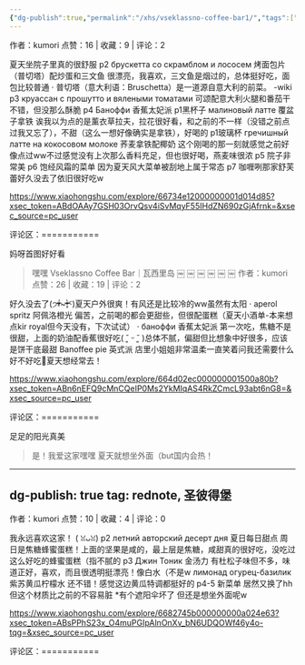 ```yaml
---
{"dg-publish":true,"permalink":"/xhs/vseklassno-coffee-bar1/","tags":["rednote"]}
---
```


作者：kumori
点赞：16   |   收藏：9   |   评论：2

夏天坐院子里真的很舒服
p2 брускетта со скрамблом и лососем 烤面包片（普切塔）配炒蛋和三文鱼 很漂亮，我喜欢，三文鱼是烟过的，总体挺好吃，面包比较普通
· 普切塔（意大利语：Bruschetta）是一道源自意大利的前菜。 -wiki
p3 круассан с прошутто и вялеными томатами 可颂配意大利火腿和番茄干 不错，但没那么酥脆
p4 Баноффи 香蕉太妃派
p1黑杯子 малиновый латте 覆盆子拿铁 诶我以为点的是薰衣草拉夫，拉花很好看，和之前的不一样（没错之前点过我又忘了），不甜（这么一想好像确实是拿铁），好喝的
p1玻璃杯 гречишный латте на кокосовом молоке 荞麦拿铁配椰奶 这个刚喝的那一刻就感觉之前好像点过ww不过感觉没有上次那么香料充足，但也很好喝，燕麦味很浓
p5 院子非常美
p6 饱经风霜的菜单 因为夏天风大菜单被刮地上属于常态
p7 咖喱咧那家舒芙蕾好久没去了依旧很好吃w

https://www.xiaohongshu.com/explore/66734e12000000001d014d85?xsec_token=ABdOAAy7GSH03OrvQsv4iSvMqyF55IHdZN690zGjAfrnk=&xsec_source=pc_user

评论区：===========

妈呀首图好好看

> 嘿嘿
Vseklassno Coffee Bar｜瓦西里岛
￼
￼
￼
￼
￼
￼
作者：kumori
点赞：26   |   收藏：19   |   评论：2

好久没去了(੭ᵒ̴̶̷̥́~ᵒ̴̶̷̣̥̀ᑦ)夏天户外很爽！有风还是比较冷的ww虽然有太阳
· aperol spritz 阿佩洛橙光 偏苦，之前喝的都会更甜些，但很配蛋糕（夏天小酒单-本来想点kir royal但今天没有，下次试试）
· баноффи 香蕉太妃派 第一次吃，焦糖不是很甜，上面的奶油配香蕉很好吃( ˘͈ ᵕ ˘͈ )总体不腻，偏甜但比想象中好很多，应该是饼干底最甜
Banoffee pie 英式派
店里小姐姐非常温柔一直笑着问我还需要什么好不好吃🥺夏天想经常去！

https://www.xiaohongshu.com/explore/664d02ec000000001500a80b?xsec_token=ABn6nEFQ9cMnCQeIP0Ms2YkMIqAS4RkZCmcL93abt6nG8=&xsec_source=pc_user

评论区：===========

足足的阳光真美

> 是！我爱这家嘿嘿 夏天就想坐外面（but国内会热！
---
dg-publish: true
tag: rednote, 圣彼得堡
---
作者：kumori
点赞：10   |   收藏：4   |   评论：0

我永远喜欢这家！ ( ꈍᴗꈍ)
p2 летний авторский десерт дня 夏日每日甜点 周日是焦糖蜂蜜蛋糕！上面的坚果是咸的，最上层是焦糖，咸甜真的很好吃，没吃过这么好吃的蜂蜜蛋糕（指不腻的
p3 Джин Тоник 金汤力 有杜松子味但不多，味道正好，喜欢，而且很透明挺漂亮！像白水（不是w
лимонад огурец-базилик 紫苏黄瓜柠檬水 还不错！感觉这边黄瓜特调都挺好的
p4-5 新菜单 居然又换了hh但这个材质比之前的不容易脏
*有个遮阳伞坏了 但还是想坐外面呢w

https://www.xiaohongshu.com/explore/6682745b000000000a024e63?xsec_token=ABsPPhS23x_O4muPGIpAlnOnXv_bN6UDQOWf46y4o-tqg=&xsec_source=pc_user

评论区：===========

